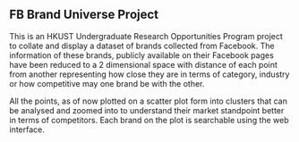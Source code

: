 ## FB Brand Universe Project

This is an HKUST Undergraduate Research Opportunities Program project to collate and display a dataset of brands collected from Facebook. The information of these brands, publicly available on their Facebook pages have been reduced to a 2 dimensional space with distance of each point from another representing how close they are in terms of category, industry or how competitive may one brand be with the other.

All the points, as of now plotted on a scatter plot form into clusters that can be analysed and zoomed into to understand their market standpoint better in terms of competitors. Each brand on the plot is searchable using the web interface.

